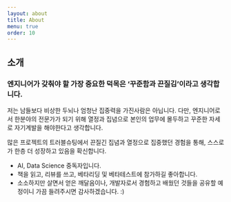 ```yaml
---
layout: about
title: About
menu: true
order: 10
---
```


## 소개

### 엔지니어가 갖춰야 할 가장 중요한 덕목은 ‘꾸준함과 끈질김’이라고 생각합니다. 

저는 남들보다 비상한 두뇌나 엄청난 집중력을 가진사람은 아닙니다. 다만, 엔지니어로서 한분야의 전문가가 되기 위해 열정과 집념으로 본인의 업무에 몰두하고 꾸준한 자세로 자기계발을 해야한다고 생각합니다.

많은 프로젝트의 트러블슈팅에서 끈질긴 집념과 열정으로 집중했던 경험을 통해, 스스로가 한층 더 성장하고 있음을 확신합니다.

* AI, Data Science 중독자입니다. 
* 책을 읽고, 리뷰를 쓰고, 베타리딩 및 베타테스트에 참가하길 좋아합니다.
* 소소하지만 살면서 얻은 깨달음이나, 개발자로서 경험하고 배웠던 것들을 공유할 예정이니 가끔 들려주시면 감사하겠습니다. :)

